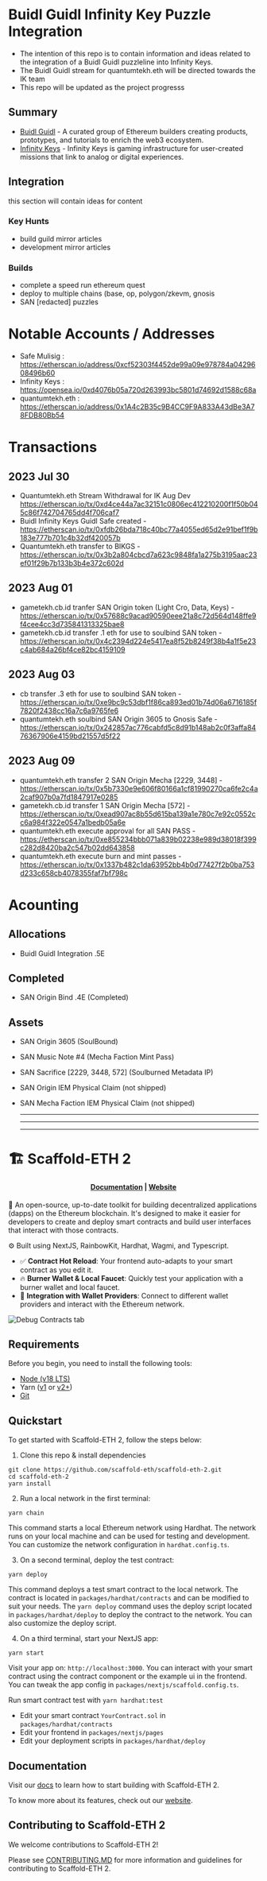# Buidl Guidl Infinity Key Puzzle Integration

- The intention of this repo is to contain information and ideas related to the integration of a Buidl Guidl puzzleline into Infinity Keys.
- The Buidl Guidl stream for quantumtekh.eth will be directed towards the IK team
- This repo will be updated as the project progresss 

## Summary
- [Buidl Guidl](https://buidlguidl.com/) - A curated group of Ethereum builders creating products, prototypes, and tutorials to enrich the web3 ecosystem.
- [Infinity Keys](https://www.infinitykeys.io/) - Infinity Keys is gaming infrastructure for user-created missions that link to analog or digital experiences.

## Integration
this section will contain ideas for content

### Key Hunts
- build guild mirror articles
- development mirror articles
### Builds
- complete a speed run ethereum quest
- deploy to multiple chains (base, op, polygon/zkevm, gnosis
- SAN [redacted] puzzles
  
# Notable Accounts / Addresses 
- Safe Mulisig : https://etherscan.io/address/0xcf52303f4452de99a09e978784a0429608496b60
- Infinity Keys : https://opensea.io/0xd4076b05a720d263993bc5801d74692d1588c68a
- quantumtekh.eth : https://etherscan.io/address/0x1A4c2B35c9B4CC9F9A833A43dBe3A78FDB80Bb54

# Transactions
## 2023 Jul 30
- Quantumtekh.eth Stream Withdrawal for IK Aug Dev https://etherscan.io/tx/0xd4ce44a7ac32151c0806ec412210200f1f50b045c86f742704765dd4f706caf7
- Buidl Infinity Keys Guidl Safe created - https://etherscan.io/tx/0xfdb26bda718c40bc77a4055ed65d2e91bef1f9b183e777b701c4b32df420057b
- Quantumtekh.eth transfer to BIKGS - https://etherscan.io/tx/0x3b2a804cbcd7a623c9848fa1a275b3195aac23ef01f29b7b133b3b4e372c602d

## 2023 Aug 01
- gametekh.cb.id tranfer SAN Origin token (Light Cro, Data, Keys) - https://etherscan.io/tx/0x57688c9acad90590eee21a8c72d564d148ffe9f4cee4cc3d735841313325bae8
- gametekh.cb.id transfer .1 eth for use to soulbind SAN token - https://etherscan.io/tx/0x4c2394d224e5417ea8f52b8249f38b4a1f5e23c4ab684a26bf4ce82bc4159109

## 2023 Aug 03
- cb transfer .3 eth for use to soulbind SAN token - https://etherscan.io/tx/0xe9bc9c53dbf1f86ca893ed01b74d06a6716185f7820f2438cc16a7c6a9765fe6
- quantumtekh.eth soulbind SAN Origin 3605 to Gnosis Safe - https://etherscan.io/tx/0x242857ac776cabfd5c8d91b148ab2c0f3affa8476367906e4159bd21557d5f22

## 2023 Aug 09
- quantumtekh.eth transfer 2 SAN Origin Mecha [2229, 3448] - https://etherscan.io/tx/0x5b7330e9e606f80166a1cf81990270ca6fe2c4a2caf907b0a7fd1847917e0285
- gametekh.cb.id transfer 1 SAN Origin Mecha [572] - https://etherscan.io/tx/0xead907ac8b55d615ba139a1e780c7e92c0552cc6a984f322e0547a1bedb05a6e
- quantumtekh.eth execute approval for all SAN PASS - https://etherscan.io/tx/0xe855234bbb071a839b02238e989d38018f399c282d8420ba2c547b02dd643858
- quantumtekh.eth execute burn and mint passes - https://etherscan.io/tx/0x1337b482c1da63952bb4b0d77427f2b0ba753d233c658cb4078355faf7bf798c
  
# Acounting 
## Allocations
- Buidl Guidl Integration .5E
## Completed
- SAN Origin Bind .4E (Completed)
## Assets
- SAN Origin 3605 (SoulBound)
- SAN Music Note #4 (Mecha Faction Mint Pass)
- SAN Sacrifice [2229, 3448, 572] (Soulburned Metadata IP)
- SAN Origin IEM Physical Claim (not shipped)
- SAN Mecha Faction IEM Physical Claim (not shipped)

  ***
  ___
  ---
  
# 🏗 Scaffold-ETH 2

<h4 align="center">
  <a href="https://docs.scaffoldeth.io">Documentation</a> |
  <a href="https://scaffoldeth.io">Website</a>
</h4>

🧪 An open-source, up-to-date toolkit for building decentralized applications (dapps) on the Ethereum blockchain. It's designed to make it easier for developers to create and deploy smart contracts and build user interfaces that interact with those contracts.

⚙️ Built using NextJS, RainbowKit, Hardhat, Wagmi, and Typescript.

- ✅ **Contract Hot Reload**: Your frontend auto-adapts to your smart contract as you edit it.
- 🔥 **Burner Wallet & Local Faucet**: Quickly test your application with a burner wallet and local faucet.
- 🔐 **Integration with Wallet Providers**: Connect to different wallet providers and interact with the Ethereum network.

![Debug Contracts tab](https://github.com/scaffold-eth/scaffold-eth-2/assets/55535804/1171422a-0ce4-4203-bcd4-d2d1941d198b)

## Requirements

Before you begin, you need to install the following tools:

- [Node (v18 LTS)](https://nodejs.org/en/download/)
- Yarn ([v1](https://classic.yarnpkg.com/en/docs/install/) or [v2+](https://yarnpkg.com/getting-started/install))
- [Git](https://git-scm.com/downloads)

## Quickstart

To get started with Scaffold-ETH 2, follow the steps below:

1. Clone this repo & install dependencies

```
git clone https://github.com/scaffold-eth/scaffold-eth-2.git
cd scaffold-eth-2
yarn install
```

2. Run a local network in the first terminal:

```
yarn chain
```

This command starts a local Ethereum network using Hardhat. The network runs on your local machine and can be used for testing and development. You can customize the network configuration in `hardhat.config.ts`.

3. On a second terminal, deploy the test contract:

```
yarn deploy
```

This command deploys a test smart contract to the local network. The contract is located in `packages/hardhat/contracts` and can be modified to suit your needs. The `yarn deploy` command uses the deploy script located in `packages/hardhat/deploy` to deploy the contract to the network. You can also customize the deploy script.

4. On a third terminal, start your NextJS app:

```
yarn start
```

Visit your app on: `http://localhost:3000`. You can interact with your smart contract using the contract component or the example ui in the frontend. You can tweak the app config in `packages/nextjs/scaffold.config.ts`.

Run smart contract test with `yarn hardhat:test`

- Edit your smart contract `YourContract.sol` in `packages/hardhat/contracts`
- Edit your frontend in `packages/nextjs/pages`
- Edit your deployment scripts in `packages/hardhat/deploy`

## Documentation

Visit our [docs](https://docs.scaffoldeth.io) to learn how to start building with Scaffold-ETH 2.

To know more about its features, check out our [website](https://scaffoldeth.io).

## Contributing to Scaffold-ETH 2

We welcome contributions to Scaffold-ETH 2!

Please see [CONTRIBUTING.MD](https://github.com/scaffold-eth/scaffold-eth-2/blob/main/CONTRIBUTING.md) for more information and guidelines for contributing to Scaffold-ETH 2.
